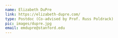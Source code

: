 ```yaml
---
name: Elizabeth DuPre
link: https://elizabeth-dupre.com/
type: Postdoc (Co-advised by Prof. Russ Poldrack)
pic: images/dupre.jpg
email: emdupre@stanford.edu
---
```

